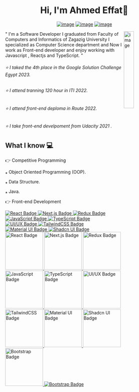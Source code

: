 <h1 align="center">Hi, I'm Ahmed Effat👋 </h1>
<p align="center">
  <a href="https://www.facebook.com/profile.php?id=100021871160175" ><img src="https://img.shields.io/badge/Facebook-1877F2?style=flat&logo=facebook&logo=facebook&logoColor=white" alt="image"/></a>
<!--   <a href="#" ><img src="https://img.shields.io/badge/twitter-%231FA1F1?style=flat&logo=twitter&logoColor=white" alt="image"/></a> -->
  <a href="https://www.linkedin.com/in/ahmed-effat-787a7a243/" ><img src="https://img.shields.io/badge/linkedin-%23017785?style=flat&logo=linkedin&logoColor=white" alt="image"/></a>
  <a href="https://www.youtube.com/channel/UCjlRkmDmcD0kjFDmJXTCCZQ" ><img src="https://img.shields.io/badge/youtube-%23FF0000?style=flat&logo=youtube&logoColor=white" alt="image"/></a>
<!--   <a href="#" ><img src="https://img.shields.io/badge/instagram-%23E4415F?style=flat&logo=instagram-&logoColor=white" alt="image"/></a> -->
<!--  <a href="https://mail.google.com/ahmedeffatdiab@gmail.com" ><img src="https://img.shields.io/badge/Gmail-D14836?style=flat&logo=gmail&logo=gmail&logoColor=white" alt="image"/></a>  -->
</p>
<img src="https://github.com/mohamedabusrea/mohamedabusrea/blob/master/profile-img.png" align="right" width="25%" alt="image"/>

<p>
  " I'm a Software Developer I graduated from Faculty of Computers and Informatics of Zagazig University I specialized as Computer Science department and Now I work as Front-end developer and enjoy working with Javascript , Reactjs and TypeScript. "
</p>
 
<h6>⭐ I taked the 4th place in the Google Solution Challenge Egypt 2023. </h6>
<h6>⭐ I attend tranning 120 hour in ITI 2022. </h6>
<h6>⭐ I attend front-end deploma in Route 2022. </h6>
<h6>⭐ I take front-end develpoment from Udacity 2021 . </h6>

<h2>What I know 💻 </h2>
<p>👉 Competitive Programming</p>
<p>⁎ Object Oriented Programming (OOP).</p> 
<p>⁎ Data Structure. </p>
<p>⁎ Java. </p>

<p>👉 Front-end Development </p>
<!-- React -->
<a href="https://reactjs.org">
  <img src="https://img.shields.io/badge/React-20232A?style=for-the-badge&logo=react&logoColor=61DAFB" alt="React Badge"/>
</a>

<!-- Next.js -->
<a href="https://nextjs.org">
  <img src="https://img.shields.io/badge/Next.js-000000?style=for-the-badge&logo=next.js&logoColor=white" alt="Next.js Badge"/>
</a>

<!-- Redux -->
<a href="https://redux.js.org">
  <img src="https://img.shields.io/badge/Redux-593D88?style=for-the-badge&logo=redux&logoColor=white" alt="Redux Badge"/>
</a>

<!-- JavaScript -->
<a href="https://developer.mozilla.org/en-US/docs/Web/JavaScript">
  <img src="https://img.shields.io/badge/JavaScript-F7DF1E?style=for-the-badge&logo=javascript&logoColor=black" alt="JavaScript Badge"/>
</a>

<!-- TypeScript -->
<a href="https://www.typescriptlang.org">
  <img src="https://img.shields.io/badge/TypeScript-3178C6?style=for-the-badge&logo=typescript&logoColor=white" alt="TypeScript Badge"/>
</a>

<!-- UI/UX (using Figma icon) -->
<a href="https://www.figma.com">
  <img src="https://img.shields.io/badge/UI/UX-F24E1E?style=for-the-badge&logo=figma&logoColor=white" alt="UI/UX Badge"/>
</a>

<!-- Tailwind CSS -->
<a href="https://tailwindcss.com">
  <img src="https://img.shields.io/badge/TailwindCSS-06B6D4?style=for-the-badge&logo=tailwindcss&logoColor=white" alt="TailwindCSS Badge"/>
</a>

<!-- Material UI -->
<a href="https://mui.com">
  <img src="https://img.shields.io/badge/Material_UI-007FFF?style=for-the-badge&logo=mui&logoColor=white" alt="Material UI Badge"/>
</a>

<!-- Shadcn UI (no logo available, using default style) -->
<a href="https://ui.shadcn.com">
  <img src="https://img.shields.io/badge/Shadcn_UI-000000?style=for-the-badge&logo=vercel&logoColor=white" alt="Shadcn UI Badge"/>
</a>

<!-- React -->
<a href="https://reactjs.org">
  <img src="https://img.shields.io/badge/React-20232A?style=for-the-badge&logo=react&logoColor=61DAFB" alt="React Badge" width="120"/>
</a>

<!-- Next.js -->
<a href="https://nextjs.org">
  <img src="https://img.shields.io/badge/Next.js-000000?style=for-the-badge&logo=next.js&logoColor=white" alt="Next.js Badge" width="120"/>
</a>

<!-- Redux -->
<a href="https://redux.js.org">
  <img src="https://img.shields.io/badge/Redux-593D88?style=for-the-badge&logo=redux&logoColor=white" alt="Redux Badge" width="120"/>
</a>

<!-- JavaScript -->
<a href="https://developer.mozilla.org/en-US/docs/Web/JavaScript">
  <img src="https://img.shields.io/badge/JavaScript-F7DF1E?style=for-the-badge&logo=javascript&logoColor=black" alt="JavaScript Badge" width="120"/>
</a>

<!-- TypeScript -->
<a href="https://www.typescriptlang.org">
  <img src="https://img.shields.io/badge/TypeScript-3178C6?style=for-the-badge&logo=typescript&logoColor=white" alt="TypeScript Badge" width="120"/>
</a>

<!-- UI/UX (Figma) -->
<a href="https://www.figma.com">
  <img src="https://img.shields.io/badge/UI/UX-F24E1E?style=for-the-badge&logo=figma&logoColor=white" alt="UI/UX Badge" width="120"/>
</a>

<!-- Tailwind CSS -->
<a href="https://tailwindcss.com">
  <img src="https://img.shields.io/badge/TailwindCSS-06B6D4?style=for-the-badge&logo=tailwindcss&logoColor=white" alt="TailwindCSS Badge" width="120"/>
</a>

<!-- Material UI -->
<a href="https://mui.com">
  <img src="https://img.shields.io/badge/Material_UI-007FFF?style=for-the-badge&logo=mui&logoColor=white" alt="Material UI Badge" width="120"/>
</a>

<!-- Shadcn UI -->
<a href="https://ui.shadcn.com">
  <img src="https://img.shields.io/badge/Shadcn_UI-000000?style=for-the-badge&logo=vercel&logoColor=white" alt="Shadcn UI Badge" width="120"/>
</a>

<!-- Bootstrap -->
<a href="https://getbootstrap.com">
  <img src="https://img.shields.io/badge/Bootstrap-7952B3?style=for-the-badge&logo=bootstrap&logoColor=white" alt="Bootstrap Badge" width="120"/>
</a>

<!-- Bootstrap -->
<a href="https://getbootstrap.com">
  <img src="https://img.shields.io/badge/Bootstrap-7952B3?style=for-the-badge&logo=bootstrap&logoColor=white" alt="Bootstrap Badge"/>
</a>






